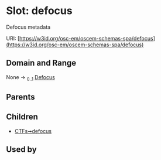 
# Slot: defocus

Defocus metadata

URI: [https://w3id.org/osc-em/oscem-schemas-spa/defocus](https://w3id.org/osc-em/oscem-schemas-spa/defocus)


## Domain and Range

None &#8594;  <sub>0..1</sub> [Defocus](Defocus.md)

## Parents


## Children

 *  [CTFs➞defocus](CTFs_defocus.md)

## Used by

